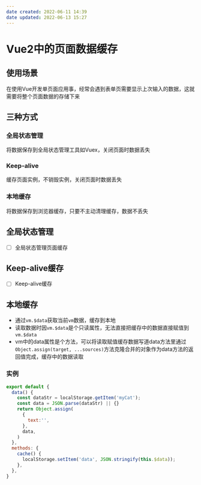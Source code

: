 ```yaml
---
date created: 2022-06-11 14:39
date updated: 2022-06-13 15:27
---
```


# Vue2中的页面数据缓存

## 使用场景

在使用Vue开发单页面应用事，经常会遇到表单页需要显示上次输入的数据，这就需要将整个页面数据的存储下来

## 三种方式

### 全局状态管理

将数据保存到全局状态管理工具如Vuex，关闭页面时数据丢失

### Keep-alive

缓存页面实例，不销毁实例，关闭页面时数据丢失

### 本地缓存

将数据保存到浏览器缓存，只要不主动清理缓存，数据不丢失

## 全局状态管理

- [ ] 全局状态管理页面缓存

## Keep-alive缓存

- [ ] Keep-alive缓存

## 本地缓存

- 通过`vm.$data`获取当前`vm`数据，缓存到本地
- 读取数据时因`vm.$data`是个只读属性，无法直接把缓存中的数据直接赋值到`vm.$data`
- vm中的data属性是个方法，可以将读取赋值缓存数据写道data方法里通过`Object.assign(target, ...sources)`方法克隆合并的对象作为data方法的返回值完成，缓存中的数据读取
### 实例
```javascript
export default {
  data() {
    const dataStr = localStorage.getItem('myCat');
    const data = JSON.parse(dataStr) || {}
    return Object.assign(
      {
        text:'',
      },
      data,
    )
  },
  methods: {
    cache() {
      localStorage.setItem('data', JSON.stringify(this.$data));
    },
  },
}
```
